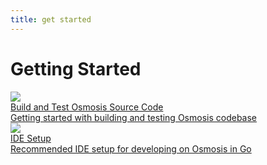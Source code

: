 ```yaml
---
title: get started
---
```


# Getting Started

<div class="cards twoColumn">
  <a href="build.html" class="card">
    <img src="/img/ide.svg" class="filter-icon" />
    <div class="title">
      Build and Test Osmosis Source Code
    </div>
    <div class="text">
      Getting started with building and testing Osmosis codebase
    </div>
  </a>


  <a href="ide-guide.html" class="card">
    <img src="/img/ide.svg" class="filter-icon" />
    <div class="title">
      IDE Setup
    </div>
    <div class="text">
      Recommended IDE setup for developing on Osmosis in Go
    </div>
  </a>
 </div>


